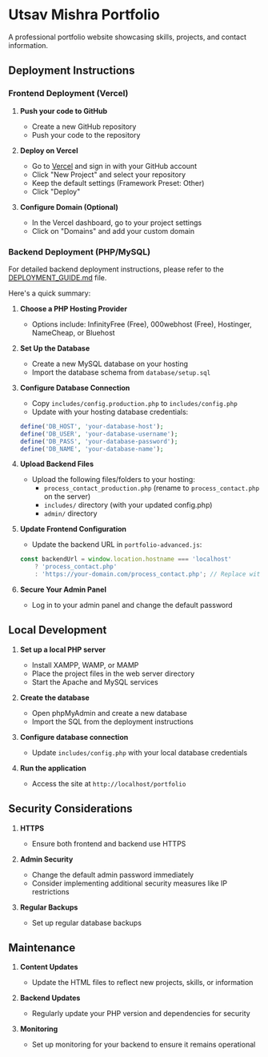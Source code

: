 # Utsav Mishra Portfolio

A professional portfolio website showcasing skills, projects, and contact information.

## Deployment Instructions

### Frontend Deployment (Vercel)

1. **Push your code to GitHub**
   - Create a new GitHub repository
   - Push your code to the repository

2. **Deploy on Vercel**
   - Go to [Vercel](https://vercel.com) and sign in with your GitHub account
   - Click "New Project" and select your repository
   - Keep the default settings (Framework Preset: Other)
   - Click "Deploy"

3. **Configure Domain (Optional)**
   - In the Vercel dashboard, go to your project settings
   - Click on "Domains" and add your custom domain

### Backend Deployment (PHP/MySQL)

For detailed backend deployment instructions, please refer to the [DEPLOYMENT_GUIDE.md](DEPLOYMENT_GUIDE.md) file.

Here's a quick summary:

1. **Choose a PHP Hosting Provider**
   - Options include: InfinityFree (Free), 000webhost (Free), Hostinger, NameCheap, or Bluehost

2. **Set Up the Database**
   - Create a new MySQL database on your hosting
   - Import the database schema from `database/setup.sql`

3. **Configure Database Connection**
   - Copy `includes/config.production.php` to `includes/config.php`
   - Update with your hosting database credentials:
   ```php
   define('DB_HOST', 'your-database-host');
   define('DB_USER', 'your-database-username');
   define('DB_PASS', 'your-database-password');
   define('DB_NAME', 'your-database-name');
   ```

4. **Upload Backend Files**
   - Upload the following files/folders to your hosting:
     - `process_contact_production.php` (rename to `process_contact.php` on the server)
     - `includes/` directory (with your updated config.php)
     - `admin/` directory

5. **Update Frontend Configuration**
   - Update the backend URL in `portfolio-advanced.js`:
   ```javascript
   const backendUrl = window.location.hostname === 'localhost' 
       ? 'process_contact.php' 
       : 'https://your-domain.com/process_contact.php'; // Replace with your actual domain
   ```

6. **Secure Your Admin Panel**
   - Log in to your admin panel and change the default password

## Local Development

1. **Set up a local PHP server**
   - Install XAMPP, WAMP, or MAMP
   - Place the project files in the web server directory
   - Start the Apache and MySQL services

2. **Create the database**
   - Open phpMyAdmin and create a new database
   - Import the SQL from the deployment instructions

3. **Configure database connection**
   - Update `includes/config.php` with your local database credentials

4. **Run the application**
   - Access the site at `http://localhost/portfolio`

## Security Considerations

1. **HTTPS**
   - Ensure both frontend and backend use HTTPS

2. **Admin Security**
   - Change the default admin password immediately
   - Consider implementing additional security measures like IP restrictions

3. **Regular Backups**
   - Set up regular database backups

## Maintenance

1. **Content Updates**
   - Update the HTML files to reflect new projects, skills, or information

2. **Backend Updates**
   - Regularly update your PHP version and dependencies for security

3. **Monitoring**
   - Set up monitoring for your backend to ensure it remains operational